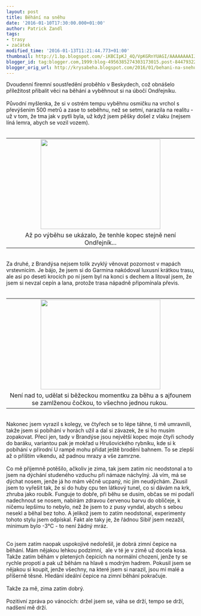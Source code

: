 ```yaml
---
layout: post
title: Běhání na sněhu
date: '2016-01-10T17:30:00.000+01:00'
author: Patrick Zandl
tags:
- trasy
- začátek
modified_time: '2016-01-13T11:21:44.773+01:00'
thumbnail: http://1.bp.blogspot.com/-iKBCIpKJ_4Q/VpKGRnYUAGI/AAAAAAAAIJM/IojfGbfl5ek/s72-c/IMG_3324.jpg
blogger_id: tag:blogger.com,1999:blog-4956385274303173015.post-8447932225120225131
blogger_orig_url: http://krysabeha.blogspot.com/2016/01/behani-na-snehu.html
---
```


Dvoudenní firemní soustředění proběhlo v Beskydech, což obnášelo příležitost přibalit věci na běhání a vyběhnout si na úbočí Ondřejníku.<br /><a name='more'></a><br /><a href="" name="more"></a>Původní myšlenka, že si v ostrém tempu vyběhnu osmičku na vrchol s převýšením 500 metrů a zase to seběhnu, než se setmí, narazila na realitu - už v tom, že tma jak v pytli byla, už když jsem pěšky došel z vlaku (nejsem líná lemra, abych se vozil vozem).<br /><br /><table align="center" cellpadding="0" cellspacing="0" class="tr-caption-container" style="margin-left: auto; margin-right: auto; text-align: center;"><tbody><tr><td style="text-align: center;"><a href="http://1.bp.blogspot.com/-iKBCIpKJ_4Q/VpKGRnYUAGI/AAAAAAAAIJM/IojfGbfl5ek/s1600/IMG_3324.jpg" imageanchor="1" style="margin-left: auto; margin-right: auto;"><img border="0" height="240" src="http://1.bp.blogspot.com/-iKBCIpKJ_4Q/VpKGRnYUAGI/AAAAAAAAIJM/IojfGbfl5ek/s320/IMG_3324.jpg" width="320" /></a></td></tr><tr><td class="tr-caption" style="text-align: center;">Až po výběhu se ukázalo, že tenhle kopec stejně není Ondřejník...</td></tr></tbody></table><br />Za druhé, z Brandýsa nejsem tolik zvyklý věnovat pozornost v mapách vrstevnicím. Je bájo, že jsem si do Garmina nakódoval luxusní krátkou trasu, ale asi po deseti krocích po ní jsem byl na konci s dechem a litoval jsem, že jsem si nevzal cepín a lana, protože trasa nápadně připomínala převis.<br /><br /><table align="center" cellpadding="0" cellspacing="0" class="tr-caption-container" style="margin-left: auto; margin-right: auto; text-align: center;"><tbody><tr><td style="text-align: center;"><a href="http://4.bp.blogspot.com/-K68zWZkAOH0/VpKF6Tk2mDI/AAAAAAAAIJE/w12dVmJs5E8/s1600/IMG_3306.jpg" imageanchor="1" style="margin-left: auto; margin-right: auto;"><img border="0" height="240" src="http://4.bp.blogspot.com/-K68zWZkAOH0/VpKF6Tk2mDI/AAAAAAAAIJE/w12dVmJs5E8/s320/IMG_3306.jpg" width="320" /></a></td></tr><tr><td class="tr-caption" style="text-align: center;">Není nad to, udělat si běžeckou momentku za běhu a s ajfounem se zamlženou čočkou, to všechno jednou rukou.&nbsp;</td></tr></tbody></table><br />Nakonec jsem vyrazil s kolegy, ve čtyřech se to lépe táhne, ti mě umravnili, takže jsem si pobíhání v horách užil a dal si závazek, že si ho musím zopakovat. Přeci jen, tady v Brandýse jsou největší kopec moje čtyři schody do baráku, variantou pak je mokřad u Hrušovického rybníku, kde si k pobíhání v přírodní U rampě mohu přidat ještě brodění bahnem. To se zlepší až o příštím víkendu, až padnou mrazy a vše zamrzne.<br /><br />Co mě příjemně potěšilo, ačkoliv je zima, tak jsem zatím nic neodstonal a to jsem na dýchání studeného vzduchu při námaze náchylný. Já vím, má se dýchat nosem, jenže já ho mám věčně ucpaný, nic jím neudýchám. Zkusil jsem to vyřešit tak, že si do huby cpu ten látkový tunel, co si dávám na krk, zhruba jako roubík. Funguje to dobře, při běhu se dusím, občas se mi podaří nadechnout se nosem, nabírám zdravou červenou barvu do obličeje, k ničemu lepšímu to nebylo, než že jsem to z pusy vyndal, abych s sebou nesekl a běhal bez toho. A jelikož jsem to zatím neodstonal, experimenty tohoto stylu jsem odpískal. Fakt ale taky je, že řádnou Sibiř jsem nezažil, minimum bylo -3°C - to není žádný mráz.<br /><div><br /></div><div>Co jsem zatím naopak uspokojivé nedořešil, je dobrá zimní čepice na běhání. Mám nějakou lehkou podzimní, &nbsp;ale v té je v zimě už docela kosa. Takže zatím běhám v pletených čepicích na normální chození, jenže ty se rychle propotí a pak už běhám na hlavě s modrým hadrem. Pokusil jsem se nějakou si koupit, jenže všechny, na které jsem si narazil, jsou mi malé a příšerně těsné. Hledání ideální čepice na zimní běhání pokračuje.<br /><br />Takže za mě, zima zatím dobrý.<br /><br />Pozitivní zpráva po vánocích: držel jsem se, váha se drží, tempo se drží, nadšení mě drží.<br /><br /></div>
